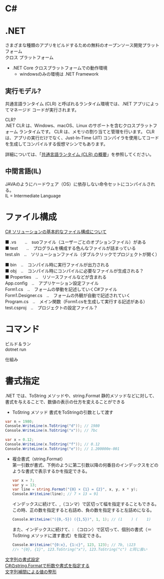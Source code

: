 # C#

# .NET
さまざまな種類のアプリをビルドするための無料のオープンソース開発プラットフォーム  
クロス プラットフォーム

- .NET Core
クロスプラットフォームでの動作環境  
    - windowsのみの環境は .NET Framework 




## 実行モデル?
共通言語ランタイム (CLR) と呼ばれるランタイム環境では、.NET アプリによってマネージド コードが実行されます。

CLR?  
.NET CLR は、Windows、macOS、Linux のサポートを含むクロスプラットフォーム ランタイムです。 CLR は、メモリの割り当てと管理を行います。 CLR は、アプリの実行だけでなく、Just-In-Time (JIT) コンパイラを使用してコードを生成してコンパイルする仮想マシンでもあります。

詳細については、「[共通言語ランタイム (CLR) の概要](https://docs.microsoft.com/ja-jp/dotnet/standard/clr)」を参照してください。


## 中間言語(IL)
JAVAのようにハードウェア（OS）に依存しない命令セットにコンパイルされる。  
IL = Intermediate Language




# ファイル構成

[C# ソリューションの基本的なファイル構成について](https://effect.hatenablog.com/entry/2018/08/07/031313)


■ .vs　　‥　suoファイル（ユーザーごとのオプションファイル）がある  
■ test　　‥　プログラムを構成する色んなファイルが詰まっている  
test.sln　‥　ソリューションファイル（ダブルクリックでプロジェクトが開く）  


■ bin　‥　コンパイル時に実行ファイルが出力される  
■ obj　‥　コンパイル時にコンパイルに必要なファイルが生成される？  
■ Properties　‥　リソースファイルなどが含まれる  
App.config　‥　アプリケーション設定ファイル  
Form1.cs　‥　フォームの挙動を記述していくC#ファイル
Form1.Designer.cs　‥　フォームの外観が自動で記述されていく  
Program.cs　‥　メイン関数（Form1.csを生成して実行する記述がある）  
test.csproj　‥　プロジェクトの設定ファイル？  


# コマンド
ビルド＆ラン  
dotnet run

仕組み


# 書式指定
.NET では、ToString メソッドや、string.Format 静的メソッドなどに対して、書式を与えることで、数値の表示の仕方を変えることができる  

- ToString メソッド
書式をToStringの引数として渡す
```C#
var n = 1980;
Console.WriteLine(n.ToString("d")); // 1980
Console.WriteLine(n.ToString("x")); // 7bc
 
var x = 0.12;
Console.WriteLine(x.ToString("f")); // 0.12
Console.WriteLine(x.ToString("e")); // 1.200000e-001
```
- 複合書式（string.Format）  
第一引数が書式、下例のように第二引数以降の何番目のインデックスをどのような書式で表示するかを指定できる。

    ```C#
    var x = 7;
    var y = 13;
    var line = string.Format("{0} × {1} = {2}", x, y, x * y);
    Console.WriteLine(line); // 7 × 13 = 91
    ```  
    インデックスに続けて、,（コンマ）で区切って幅を指定することもできる。この時、正の数を指定すると右詰め、負の数を指定すると左詰めになる。
    ```C#
    Console.WriteLine("({0,-5}) ({1,5})", 1, 1); // (1    ) (    1)
    ```
    また、インデックスに続けて、: （コロン）で区切って、個別の書式（＝ ToString メソッドに渡す書式）を指定できる。
    ```C#
    Console.WriteLine("{0:x}, {1:c}", 123, 123); // 7b, \123
    //↑ "{0}, {1}", 123.ToString("x"), 123.ToString("c") と同じ扱い
    ```


[文字列の書式設定](https://ufcpp.net/study/dotnet/bcl_format.html)  
[C#のstring.Formatで桁数や書式を指定する](C#のstring.Formatで桁数や書式を指定する)  
[文字列補間による値の整形](https://qiita.com/laughter/items/b49e5bc1b18ea370b94d)